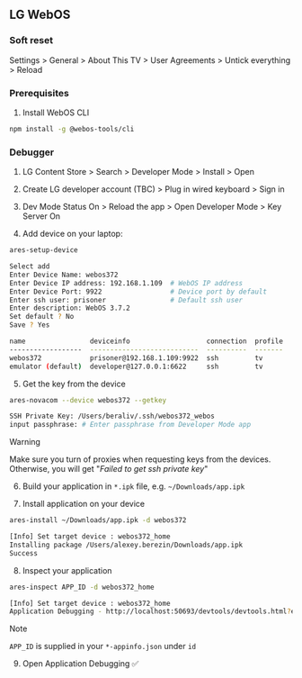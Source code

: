 ## LG WebOS

### Soft reset

Settings > General > About This TV > User Agreements > Untick everything > Reload

### Prerequisites

1. Install WebOS CLI

```bash
npm install -g @webos-tools/cli
```

### Debugger

1. LG Content Store > Search > Developer Mode > Install > Open

2. Create LG developer account (TBC) > Plug in wired keyboard > Sign in

3. Dev Mode Status On > Reload the app > Open Developer Mode > Key Server On

4. Add device on your laptop:

```bash
ares-setup-device

Select add
Enter Device Name: webos372
Enter Device IP address: 192.168.1.109  # WebOS IP address
Enter Device Port: 9922                 # Device port by default
Enter ssh user: prisoner                # Default ssh user
Enter description: WebOS 3.7.2
Set default ? No
Save ? Yes

name                deviceinfo                   connection  profile
------------------  ---------------------------  ----------  -------
webos372            prisoner@192.168.1.109:9922  ssh         tv
emulator (default)  developer@127.0.0.1:6622     ssh         tv
```

5. Get the key from the device

```bash
ares-novacom --device webos372 --getkey

SSH Private Key: /Users/beraliv/.ssh/webos372_webos
input passphrase: # Enter passphrase from Developer Mode app
```

> [!WARNING]  
> Make sure you turn of proxies when requesting keys from the devices.
> Otherwise, you will get "_Failed to get ssh private key_"

6. Build your application in `*.ipk` file, e.g. `~/Downloads/app.ipk`

7. Install application on your device

```bash
ares-install ~/Downloads/app.ipk -d webos372

[Info] Set target device : webos372_home
Installing package /Users/alexey.berezin/Downloads/app.ipk
Success
```

8. Inspect your application

```bash
ares-inspect APP_ID -d webos372_home

[Info] Set target device : webos372_home
Application Debugging - http://localhost:50693/devtools/devtools.html?experiments=true&ws=localhost:50693/devtools/page/F5619BBB-FC20-9EA0-D6A6-CC2EE5D4D083
```

> [!NOTE]  
> `APP_ID` is supplied in your `*-appinfo.json` under `id`

9. Open Application Debugging ✅
